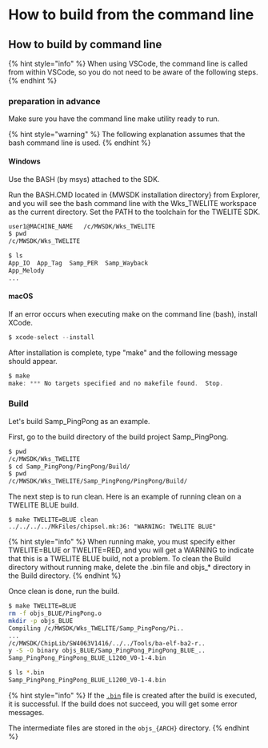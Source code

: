 # How to build from the command line

## How to build by command line

{% hint style="info" %}
When using VSCode, the command line is called from within VSCode, so you do not need to be aware of the following steps.
{% endhint %}

### preparation in advance

Make sure you have the command line make utility ready to run.

{% hint style="warning" %}
The following explanation assumes that the bash command line is used.
{% endhint %}

#### Windows
Use the BASH (by msys) attached to the SDK.

Run the BASH.CMD located in {MWSDK installation directory} from Explorer, and you will see the bash command line with the Wks_TWELITE workspace as the current directory. Set the PATH to the toolchain for the TWELITE SDK.

```bash
user1@MACHINE_NAME   /c/MWSDK/Wks_TWELITE
$ pwd
/c/MWSDK/Wks_TWELITE

$ ls
App_IO  App_Tag  Samp_PER  Samp_Wayback
App_Melody  
...
```

#### macOS
If an error occurs when executing make on the command line (bash), install XCode.

```c
$ xcode-select --install
```

After installation is complete, type "make" and the following message should appear.

```c
$ make
make: *** No targets specified and no makefile found.  Stop.
```

### Build

Let's build Samp_PingPong as an example.

First, go to the build directory of the build project Samp_PingPong.

```bash
$ pwd
/c/MWSDK/Wks_TWELITE
$ cd Samp_PingPong/PingPong/Build/
$ pwd
/c/MWSDK/Wks_TWELITE/Samp_PingPong/PingPong/Build/
```



The next step is to run clean. Here is an example of running clean on a TWELITE BLUE build.

```
$ make TWELITE=BLUE clean
../../../../MkFiles/chipsel.mk:36: "WARNING: TWELITE BLUE"

```

{% hint style="info" %}
When running make, you must specify either TWELITE=BLUE or TWELITE=RED, and you will get a WARNING to indicate that this is a TWELITE BLUE build, not a problem. To clean the Build directory without running make, delete the .bin file and objs_\* directory in the Build directory.
{% endhint %}



Once clean is done, run the build.

```bash
$ make TWELITE=BLUE
rm -f objs_BLUE/PingPong.o
mkdir -p objs_BLUE
Compiling /c/MWSDK/Wks_TWELITE/Samp_PingPong/Pi..
...
/c/MWSDK/ChipLib/SW4063V1416/../../Tools/ba-elf-ba2-r..
y -S -O binary objs_BLUE/Samp_PingPong_PingPong_BLUE_..
Samp_PingPong_PingPong_BLUE_L1200_V0-1-4.bin

$ ls *.bin
Samp_PingPong_PingPong_BLUE_L1200_V0-1-4.bin
```

{% hint style="info" %}
If the [`.bin`](birudonitsuite/binfuiru.md) file is created after the build is executed, it is successful. If the build does not succeed, you will get some error messages.

The intermediate files are stored in the `objs_{ARCH}` directory.
{% endhint %}

